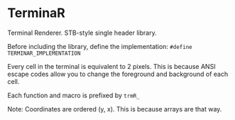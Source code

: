 # TerminaR
Terminal Renderer. STB-style single header library.

Before including the library, define the implementation: ```#define TERMINAR_IMPLEMENTATION```

Every cell in the terminal is equivalent to 2 pixels. This is because ANSI escape codes allow you to change the foreground and background of each cell.

Each function and macro is prefixed by ```trmR_```

Note: Coordinates are ordered (y, x). This is because arrays are that way.
